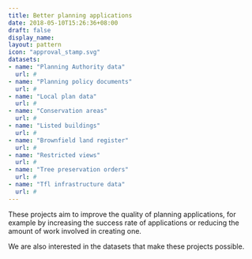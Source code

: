 ```yaml
---
title: Better planning applications
date: 2018-05-10T15:26:36+08:00
draft: false
display_name:
layout: pattern
icon: "approval_stamp.svg"
datasets:
- name: "Planning Authority data"
  url: #
- name: "Planning policy documents"
  url: #
- name: "Local plan data"
  url: #
- name: "Conservation areas"
  url: #
- name: "Listed buildings"
  url: #
- name: "Brownfield land register"
  url: #
- name: "Restricted views"
  url: #
- name: "Tree preservation orders"
  url: #
- name: "Tfl infrastructure data"
  url: #
---
```


These projects aim to improve the quality of planning applications, for example by increasing the success rate of applications or reducing the amount of work involved in creating one.

We are also interested in the datasets that make these projects possible.
